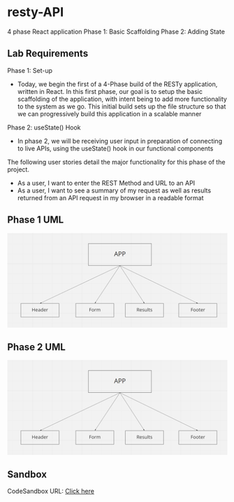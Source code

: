 # resty-API

4 phase React application
Phase 1: Basic Scaffolding
Phase 2: Adding State

## Lab Requirements

Phase 1: Set-up

- Today, we begin the first of a 4-Phase build of the RESTy application, written in React. In this first phase, our goal is to setup the basic scaffolding of the application, with intent being to add more functionality to the system as we go. This initial build sets up the file structure so that we can progressively build this application in a scalable manner

Phase 2: useState() Hook

- In phase 2, we will be receiving user input in preparation of connecting to live APIs, using the useState() hook in our functional components  

The following user stories detail the major functionality for this phase of the project.  

- As a user, I want to enter the REST Method and URL to an API  
- As a user, I want to see a summary of my request as well as results returned from an API request in my browser in a readable format  

## Phase 1 UML
![phase1](./phase1.png)

## Phase 2 UML
![phase1](./phase1.png)

## Sandbox
CodeSandbox URL: [Click here](https://codesandbox.io/s/keen-parm-3yees)